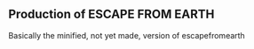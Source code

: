 ## Production of ESCAPE FROM EARTH
Basically the minified, not yet made, version of escapefromearth

